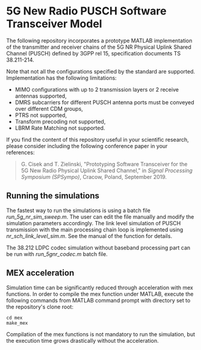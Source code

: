# 5G New Radio PUSCH Software Transceiver Model

The following repository incorporates a prototype MATLAB implementation of the transmitter and receiver chains of the 5G NR Physical Uplink Shared Channel (PUSCH) defined by 3GPP rel 15, specification documents TS 38.211-214.

Note that not all the configurations specified by the standard are supported. Implementation has the following limitations:
* MIMO configurations with up to 2 transmission layers or 2 receive antennas supported,
* DMRS subcarriers for different PUSCH antenna ports must be conveyed over different CDM groups,
* PTRS not supported,
* Transform precoding not supported,
* LBRM Rate Matching not supported.

If you find the content of this repository useful in your scientific research, please consider including the following conference paper in your references:

> G. Cisek and T. Zielinski, "Prototyping Software Transceiver for the 5G New Radio Physical Uplink Shared Channel," in *Signal Processing Symposium (SPSympo)*, Cracow, Poland, September 2019.

## Running the simulations

The fastest way to run the simulations is using a batch file *run_5g_nr_sim_sweep.m*. The user can edit the file manually and modify the simulation parameters accordingly. The link level simulation of PUSCH transmission with the main processing chain loop is implemented using *nr_sch_link_level_sim.m*. See the manual of the function for details.

The 38.212 LDPC codec simulation without baseband processing part can be run with *run_5gnr_codec.m* batch file. 

## MEX acceleration

Simulation time can be significantly reduced through acceleration with mex functions. In order to compile the mex function under MATLAB, execute the following commands from MATLAB command prompt with directory set to the repository's clone root:

```
cd mex
make_mex
```

Compilation of the mex functions is not mandatory to run the simulation, but the execution time grows drastically without the acceleration.
